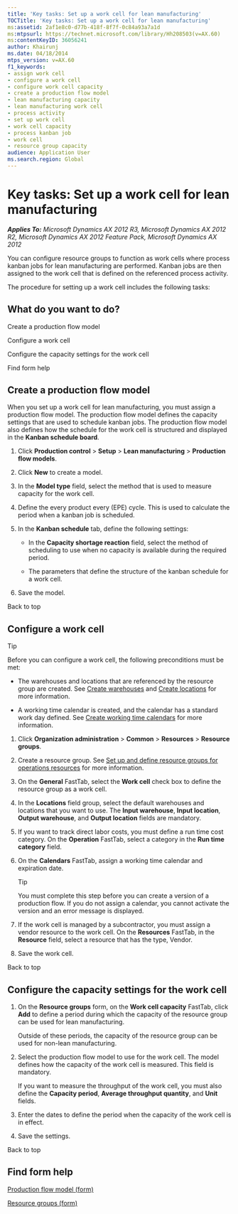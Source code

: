 ```yaml
---
title: 'Key tasks: Set up a work cell for lean manufacturing'
TOCTitle: 'Key tasks: Set up a work cell for lean manufacturing'
ms:assetid: 2af1e8c0-d77b-418f-8f7f-0c84a93a7a1d
ms:mtpsurl: https://technet.microsoft.com/library/Hh208503(v=AX.60)
ms:contentKeyID: 36056241
author: Khairunj
ms.date: 04/18/2014
mtps_version: v=AX.60
f1_keywords:
- assign work cell
- configure a work cell
- configure work cell capacity
- create a production flow model
- lean manufacturing capacity
- lean manufacturing work cell
- process activity
- set up work cell
- work cell capacity
- process kanban job
- work cell
- resource group capacity
audience: Application User
ms.search.region: Global
---
```


# Key tasks: Set up a work cell for lean manufacturing 


_**Applies To:** Microsoft Dynamics AX 2012 R3, Microsoft Dynamics AX 2012 R2, Microsoft Dynamics AX 2012 Feature Pack, Microsoft Dynamics AX 2012_

You can configure resource groups to function as work cells where process kanban jobs for lean manufacturing are performed. Kanban jobs are then assigned to the work cell that is defined on the referenced process activity.

The procedure for setting up a work cell includes the following tasks:

## What do you want to do?

Create a production flow model

Configure a work cell

Configure the capacity settings for the work cell

Find form help

## Create a production flow model

When you set up a work cell for lean manufacturing, you must assign a production flow model. The production flow model defines the capacity settings that are used to schedule kanban jobs. The production flow model also defines how the schedule for the work cell is structured and displayed in the **Kanban schedule board**.

1.  Click **Production control** \> **Setup** \> **Lean manufacturing** \> **Production flow models**.

2.  Click **New** to create a model.

3.  In the **Model type** field, select the method that is used to measure capacity for the work cell.

4.  Define the every product every (EPE) cycle. This is used to calculate the period when a kanban job is scheduled.

5.  In the **Kanban schedule** tab, define the following settings:
    
      - In the **Capacity shortage reaction** field, select the method of scheduling to use when no capacity is available during the required period.
    
      - The parameters that define the structure of the kanban schedule for a work cell.

6.  Save the model.

Back to top

## Configure a work cell


> [!TIP]
> <P>Before you can configure a work cell, the following preconditions must be met:</P>
> <UL>
> <LI>
> <P>The warehouses and locations that are referenced by the resource group are created. See <A href="create-warehouses.md">Create warehouses</A> and <A href="create-locations.md">Create locations</A> for more information.</P>
> <LI>
> <P>A working time calendar is created, and the calendar has a standard work day defined. See <A href="create-working-time-calendars.md">Create working time calendars</A> for more information.</P></LI></UL>



1.  Click **Organization administration** \> **Common** \> **Resources** \> **Resource groups**.

2.  Create a resource group. See [Set up and define resource groups for operations resources](set-up-and-define-resource-groups-for-operations-resources.md) for more information.

3.  On the **General** FastTab, select the **Work cell** check box to define the resource group as a work cell.

4.  In the **Locations** field group, select the default warehouses and locations that you want to use. The **Input warehouse**, **Input location**, **Output warehouse**, and **Output location** fields are mandatory.

5.  If you want to track direct labor costs, you must define a run time cost category. On the **Operation** FastTab, select a category in the **Run time category** field.

6.  On the **Calendars** FastTab, assign a working time calendar and expiration date.
    

    > [!TIP]
    > <P>You must complete this step before you can create a version of a production flow. If you do not assign a calendar, you cannot activate the version and an error message is displayed.</P>



7.  If the work cell is managed by a subcontractor, you must assign a vendor resource to the work cell. On the **Resources** FastTab, in the **Resource** field, select a resource that has the type, Vendor.

8.  Save the work cell.

Back to top

## Configure the capacity settings for the work cell

1.  On the **Resource groups** form, on the **Work cell capacity** FastTab, click **Add** to define a period during which the capacity of the resource group can be used for lean manufacturing.
    
    Outside of these periods, the capacity of the resource group can be used for non-lean manufacturing.

2.  Select the production flow model to use for the work cell. The model defines how the capacity of the work cell is measured. This field is mandatory.
    
    If you want to measure the throughput of the work cell, you must also define the **Capacity period**, **Average throughput quantity**, and **Unit** fields.

3.  Enter the dates to define the period when the capacity of the work cell is in effect.

4.  Save the settings.

Back to top

## Find form help

[Production flow model (form)](https://technet.microsoft.com/library/hh209069\(v=ax.60\))

[Resource groups (form)](https://technet.microsoft.com/library/hh227450\(v=ax.60\))

  


